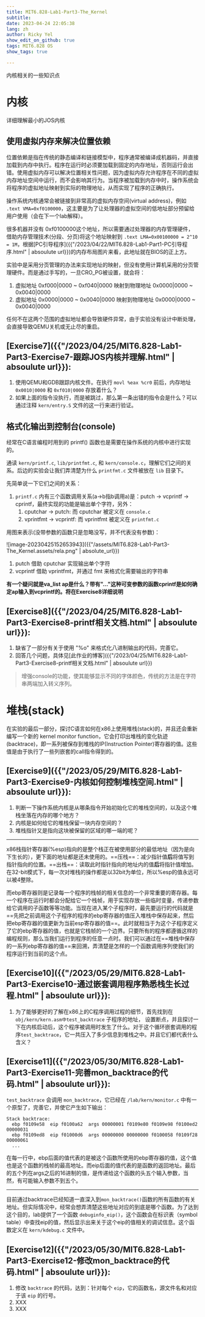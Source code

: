 ```yaml
---
title: MIT6.828-Lab1-Part3-The_Kernel
subtitle: 
date: 2023-04-24 22:05:38
lang: zh
author: Ricky Yel
show_edit_on_github: true
tags: MIT6.828 OS
show_tags: true

---
```

内核相关的一些知识点
<!--more-->

# 内核

详细理解最小的JOS内核

## 使用虚拟内存来解决位置依赖

位置依赖是指在传统的静态编译和链接模型中，程序通常被编译成机器码，并直接加载到内存中执行。程序在运行时必须要加载到固定的内存地址，否则运行会出错。使用虚拟内存可以解决位置相关性问题，因为虚拟内存允许程序在不同的虚拟内存地址空间中运行，而不会影响其行为。当程序被加载到内存中时，操作系统会将程序的虚拟地址映射到实际的物理地址，从而实现了程序的正确执行。

操作系统内核通常会被链接到非常高的虚拟内存空间(virtual address)，例如 `.text VMA=0xf0100000`，这主要是为了让处理器的虚拟空间的低地址部分预留给用户使用（会在下一个lab解释）。

很多机器并没有 0xf0100000这个地址，所以需要通过处理器的内存管理硬件，借助内存管理技术(分段、分页)将这个地址映射到 `.text LMA=0x00100000 = 2^10 = 1M`，根据[PC引导程序]({{"/2023/04/22/MIT6.828-Lab1-Part1-PC引导程序.html" | absoulute url}})的内存布局图片来看，此地址就在BIOS的正上方。

实验中是采用分页管理的办法来实现地址的映射，但没有使用计算机采用的分页管理硬件。而是通过手写的，一旦CRO_PG被设置，就会将：

1. 虚拟地址 0xf000|0000 ~ 0xf040|0000 映射到物理地址 0x0000|0000 ~ 0x0040|0000
2. 虚拟地址 0x0000|0000 ~ 0x0040|0000 映射到物理地址 0x0000|0000 ~ 0x0040|0000

任何不在这两个范围的虚拟地址都会导致硬件异常，由于实验没有设计中断处理，会直接导致QEMU关机或无止尽的重启。

## [Exercise7]({{"/2023/04/25/MIT6.828-Lab1-Part3-Exercise7-跟踪JOS内核并理解.html" | absoulute url}}): 

1. 使用QEMU和GDB跟踪内核文件。在执行 `movl %eax %cr0` 前后，内存地址 `0x0010|0000` 和 `0xf010|0000` 存放着什么？
2. 如果上面的指令没执行，而是被跳过，那么第一条出错的指令会是什么？可以通过注释 `kern/entry.S` 文件的这一行来进行验证。

## 格式化输出到控制台(console)

经常在C语言编程时用到的 printf() 函数也是需要在操作系统的内核中进行实现的。

通读 `kern/printf.c`, `lib/printfmt.c`, 和 `kern/console.c`，理解它们之间的关系。后边的实验会让我们弄清楚为什么 `printfmt.c` 文件被放在 `lib` 目录下。

先简单说一下它们之间的关系：

1. `printf.c` 内有三个函数调用关系(a->b指b调用a)是：putch -> vcprintf -> cprintf，最终实现的功能是输出单个字符，另外：
   1. cputchar -> putch: 而 cputchar 被定义在 `console.c`
   2. vprintfmt -> vcprintf: 而 vprintfmt 被定义在 `printfmt.c`

用图来表示(没带参数的函数只是忽略没写，并不代表没有参数)：

![image-20230425152653943]({{"/assets/MIT6.828-Lab1-Part3-The_Kernel.assets/rela.png" | absolute_url}})

1. putch 借助 cputchar 实现输出单个字符
2. vcprintf 借助 vprintfmt，并通过 fmt 来格式化需要输出的字符串

**有一个疑问就是va_list ap是什么？带有"..."这种可变参数的函数cprintf是如何确定ap输入到vcprintf的。将在Exercise8详细说明**

## [Exercise8]({{"/2023/04/25/MIT6.828-Lab1-Part3-Exercise8-printf相关文档.html" | absoulute url}}): 

1. 缺省了一部分有关于使用 "%o" 来格式化八进制输出的代码，完善它。
2. 回答几个问题，具体见[此作业的博客]({{"/2023/04/25/MIT6.828-Lab1-Part3-Exercise8-printf相关文档.html" | absoulute url}})

> 增强console的功能，使其能够显示不同的字体颜色，传统的方法是在字符串两端加入转义序列。

# 堆栈(stack)

在实验的最后一部分，探讨C语言如何在x86上使用堆栈(stack)的，并且还会重新编写一个新的 kernel monitor function，它会打印出堆栈的变化轨迹(backtrace)，即一系列被保存到堆栈的IP(Instruction Pointer)寄存器的值。这些值是由于执行了一些列嵌套的call指令得到的。

## [Exercise9]({{"/2023/05/29/MIT6.828-Lab1-Part3-Exercise9-内核如何控制堆栈空间.html" | absoulute url}}): 

1. 判断一下操作系统内核是从哪条指令开始初始化它的堆栈空间的，以及这个堆栈坐落在内存的哪个地方？
2. 内核是如何给它的堆栈保留一块内存空间的？
3. 堆栈指针又是指向这块被保留的区域的哪一端的呢？

----

x86栈指针寄存器(%esp)指向的是整个栈正在被使用部分的最低地址（因为是向下生长的），更下面的地址都是还未使用的。==压栈==：减少指针值**后**将值写到指针指向的位置。==出栈==：读取此时指针指向的地址内的值**后**将指针值增加。在32-bit模式下，每一次对堆栈的操作都是以32bit为单位，所以%esp的值永远可以被4整除。

而ebp寄存器则是记录每一个程序的栈帧的相关信息的一个非常重要的寄存器。每一个程序在运行时都会分配给它一个栈帧，用于实现存放一些临时变量，传递参数给它调用的子函数等等功能。当现在进入某个子程序时，最先要运行的代码就是==先把之前调用这个子程序的程序的ebp寄存器的值压入堆栈中保存起来，然后把ebp寄存器的值更新为当前esp寄存器的值==。此时就相当于为这个子程序定义了它的ebp寄存器的值，也就是它栈帧的一个边界。只要所有的程序都遵循这样的编程规则，那么当我们运行到程序的任意一点时。我们可以通过在==堆栈中保存的一系列ebp寄存器的值==来回溯，弄清楚是怎样的一个函数调用序列使我们的程序运行到当前的这个点。

## [Exercise10]({{"/2023/05/29/MIT6.828-Lab1-Part3-Exercise10-通过嵌套调用程序熟悉栈生长过程.html" | absoulute url}}): 

1. 为了能够更好的了解在x86上的C程序调用过程的细节，首先找到在 `obj/kern/kern.asm中test_backtrace` 子程序的地址， 设置断点，并且探讨一下在内核启动后，这个程序被调用时发生了什么。对于这个循环嵌套调用的程序`test_backtrace`，它一共压入了多少信息到堆栈之中。并且它们都代表什么含义？

## [Exercise11]({{"/2023/05/30/MIT6.828-Lab1-Part3-Exercise11-完善mon_backtrace的代码.html" | absoulute url}}): 

`test_backtrace` 会调用 `mon_backtrace`，它已经在 `/lab/kern/monitor.c` 中有一个原型了，完善它，并使它产生如下输出：

```plaintext
Stack backtrace:
  ebp f0109e58  eip f0100a62  args 00000001 f0109e80 f0109e98 f0100ed2 00000031
  ebp f0109ed8  eip f01000d6  args 00000000 00000000 f0100058 f0109f28 00000061
  ...
```

在每一行中，ebp后面的值代表的是被这个函数所使用的ebp寄存器的值，这个值也是这个函数的栈帧的最高地址。而eip后面的值代表的是函数的返回地址。最后的五个列在args之后的16进制的值，是传递给这个函数的头五个输入参数，当然，有可能输入参数不到五个。

----

目前通过backtrace已经知道一直深入到`mon_backtrace()`函数的所有函数的有关地址。但实际情况中，经常会想弄清楚这些地址对应的到底是哪个函数。为了达到这个目的，lab提供了一个函数 `debuginfo_eip()`，这个函数会在标识表（symbol table）中查找eip的值，然后显示出来关于这个eip的值相关的调试信息。这个函数定义在 `kern/kdebug.c` 文件中。

## [Exercise12]({{"/2023/05/30/MIT6.828-Lab1-Part3-Exercise12-修改mon_backtrace的代码.html" | absoulute url}}): 

1. 修改 `backtrace` 的代码，达到：针对每个 `eip`，它的函数名，源文件名和对应于该 `eip` 的行号。
2. XXX
3. XXX
